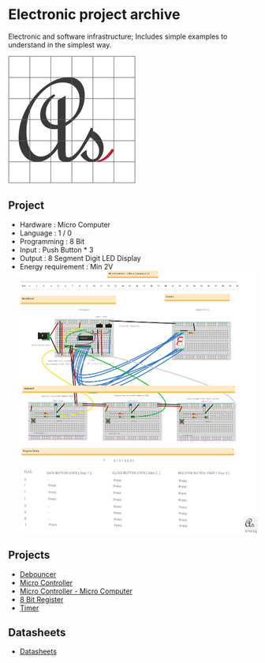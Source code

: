 # Electronic project archive

Electronic and software infrastructure; Includes simple examples to understand in the simplest way.

![azmisahin](docs/img/favicon.png)

## Project

* Hardware : Micro Computer
* Language : 1 / 0
* Programming : 8 Bit  
* Input : Push Button * 3
* Output : 8 Segment Digit LED Display
* Energy requirement : Min 2V
![Micro Computer](docs/img/MicroControllers/8BitMicroController/8BitMicroController.png)

## Projects

* [Debouncer](project/Debouncer/README.md)
* [Micro Controller](project/MicroControllers/README.md)
* [Micro Controller - Micro Computer](project/MicroControllers/8BitMicroController/README.md)
* [8 Bit Register](project/Register/README.md)
* [Timer](project/Timer/README.md)

## Datasheets

* [Datasheets](docs/ref/README.md)
